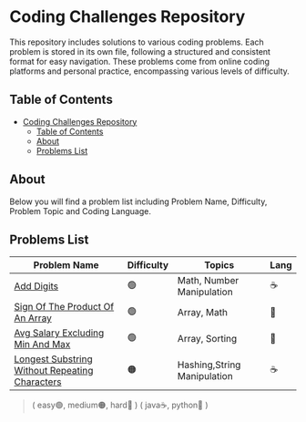 # Coding Challenges Repository
This repository includes solutions to various coding problems. Each problem is stored in its own file, following a structured and consistent format for easy navigation. These problems come from online coding platforms and personal practice, encompassing various levels of difficulty.

## Table of Contents
- [Coding Challenges Repository](#coding-challenges-repository)
  - [Table of Contents](#table-of-contents)
  - [About](#about)
  - [Problems List](#problems-list)

## About
Below you will find a problem list including Problem Name, Difficulty, Problem Topic and Coding Language.

## Problems List
| Problem Name          | Difficulty | Topics            | Lang |
|-|-|-|-|
| [Add Digits](Add%20Digits) | 🟢 | Math, Number Manipulation | ☕️ |
| [Sign Of The Product Of An Array](Sign%20Of%20The%20Product%20Of%20An%20Array) | 🟢 | Array, Math | 🐍 |
| [Avg Salary Excluding Min And Max](Avg%20Salary%20Excluding%20Min%20And%20Max) | 🟢 | Array, Sorting | 🐍 |
| [Longest Substring Without Repeating Characters](Longest%20Substring%20Without%20Repeating%20Characters) | 🟠 | Hashing,String Manipulation| ☕️ |

>( easy🟢, medium🟠, hard🔴 )
>( java☕, python🐍 )
